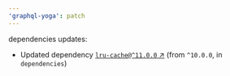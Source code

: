 ```yaml
---
'graphql-yoga': patch
---
```

dependencies updates:
  - Updated dependency [`lru-cache@^11.0.0` ↗︎](https://www.npmjs.com/package/lru-cache/v/11.0.0)
    (from `^10.0.0`, in `dependencies`)
